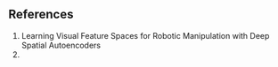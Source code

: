 ## References

1. Learning Visual Feature Spaces for Robotic Manipulation with Deep
Spatial Autoencoders
2. 